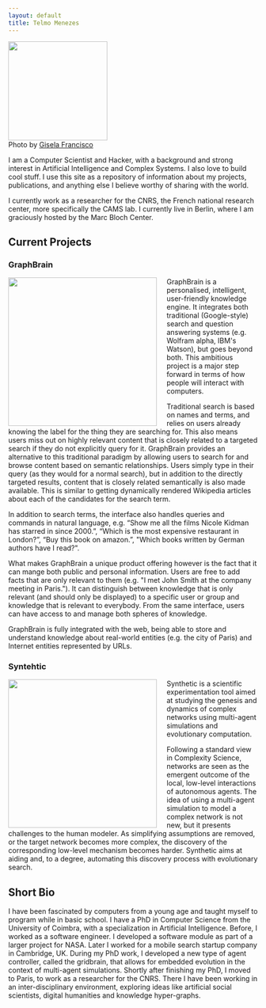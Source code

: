 ```yaml
---
layout: default
title: Telmo Menezes
---
```


<div class="figure">
<img src="{{ site.baseurl }}images/telmo.jpg" width="200px" />
<div class="caption">Photo by <a href="http://giselafrancisco.com">Gisela Francisco</a></div>
</div>

I am a Computer Scientist and Hacker, with a background and strong interest in Artificial Intelligence and Complex Systems. I also love to build cool stuff. I use this site as a repository of information about my projects, publications, and anything else I believe worthy of sharing with the world.

I currently work as a researcher for the CNRS, the French national research center, more specifically the CAMS lab. I currently live in Berlin, where I am graciously hosted by the Marc Bloch Center.

## Current Projects

### GraphBrain

<img src="{{ site.baseurl }}images/graphbrain.png" width="300px" align="left" style="margin-right:20px"/>

GraphBrain is a personalised, intelligent, user-friendly knowledge engine. It integrates both traditional (Google-style) search and question answering systems (e.g. Wolfram alpha, IBM's Watson), but goes beyond both. This ambitious project is a major step forward in terms of how people will interact with computers.

Traditional search is based on names and terms, and relies on users already knowing the label for the thing they are searching for. This also means users miss out on highly relevant content that is closely related to a targeted search if they do not explicitly query for it. GraphBrain provides an alternative to this traditional paradigm by allowing users to search for and browse content based on semantic relationships. Users simply type in their query (as they would for a normal search), but in addition to the directly targeted results, content that is closely related semantically is also made available. This is similar to getting dynamically rendered Wikipedia articles about each of the candidates for the search term.

In addition to search terms, the interface also handles queries and commands in natural language, e.g. “Show me all the films Nicole Kidman has starred in since 2000.”, “Which is the most expensive restaurant in London?”, “Buy this book on amazon.”, "Which books written by German authors have I read?".

What makes GraphBrain a unique product offering however is the fact that it can mange both public and personal information. Users are free to add facts that are only relevant to them (e.g. "I met John Smith at the company meeting in Paris."). It can distinguish between knowledge that is only relevant (and should only be displayed) to a specific user or group and knowledge that is relevant to everybody. From the same interface, users can have access to and manage both spheres of knowledge.

GraphBrain is fully integrated with the web, being able to store and understand knowledge about real-world entities (e.g. the city of Paris) and Internet entities represented by URLs.

### Syntehtic

<img src="{{ site.baseurl }}images/synthetic.png" width="300px" align="left" style="margin-right:20px"/>

Synthetic is a scientific experimentation tool aimed at studying the genesis and dynamics of complex networks using multi-agent simulations and evolutionary computation.

Following a standard view in Complexity Science, networks are seen as the emergent outcome of the local, low-level interactions of autonomous agents. The idea of using a multi-agent simulation to model a complex network is not new, but it presents challenges to the human modeler. As simplifying assumptions are removed, or the target network becomes more complex, the discovery of the corresponding low-level mechanism becomes harder. Synthetic aims at aiding and, to a degree, automating this discovery process with evolutionary search.

## Short Bio

I have been fascinated by computers from a young age and taught myself to program while in basic school. I have a PhD in Computer Science from the University of Coimbra, with a specialization in Artificial Intelligence. Before, I worked as a software engineer. I developed a software module as part of a larger project for NASA. Later I worked for a mobile search startup company in Cambridge, UK. During my PhD work, I developed a new type of agent controller, called the gridbrain, that allows for embedded evolution in the context of multi-agent simulations. Shortly after finishing my PhD, I moved to Paris, to work as a researcher for the CNRS. There I have been working in an inter-disciplinary environment, exploring ideas like artificial social scientists, digital humanities and knowledge hyper-graphs.
